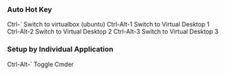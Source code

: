 ### Auto Hot Key

Ctrl-` Switch to virtualbox (ubuntu)
Ctrl-Alt-1 Switch to Virtual Desktop 1
Ctrl-Alt-2 Switch to Virtual Desktop 2
Ctrl-Alt-3 Switch to Virtual Desktop 3

### Setup by Individual Application

Ctrl-Alt-` Toggle Cmder
